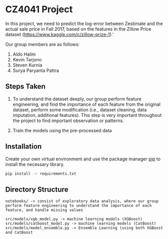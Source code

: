 # CZ4041 Project

In this project, we need to predict the log-error between Zestimate and the actual sale price in Fall 2017, based on the features in the Zillow Price dataset (https://www.kaggle.com/c/zillow-prize-1).'

Our group members are as follows: 
1. Aldo Halim
2. Kevin Tarjono
3. Steven Kurnia
4. Surya Paryanta Pattra 

## Steps Taken
1. To understand the dataset deeply, our group perform feature engineering, and find the importance of each feature from the original dataset, perform some modification (i.e., dataset cleaning, data imputation, additional features). This step is very important throughout the project to find important observation or patterns.

2. Train the models using the pre-processed data

## Installation

Create your own virtual environment and use the package manager [pip](https://pip.pypa.io/en/stable/) to install the necessary library.

```bash
pip install -r requirements.txt
```

## Directory Structure

```
notebooks/ -> consist of exploratory data analysis, where our group perform feature engineering to understand the importance of each feature, and handle missing values

src/models/xgb_model.py -> machine learning models (XGBoost)
src/models/catboost_model.py -> machine learning models (CatBoost)
src/models/model_ensemble.py -> Ensemble Learning (using both XGBoost and CatBoost
```

